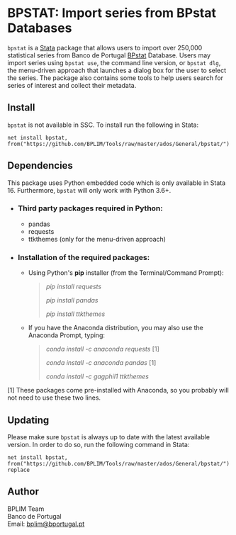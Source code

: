 # BPSTAT: Import series from BPstat Databases

`bpstat` is a [Stata](http://www.stata.com/) package that allows users to import over 250,000
statistical series from Banco de Portugal [BPstat](https://bpstat.bportugal.pt/) Database. Users may import series using  `bpstat use`, the command line version, or `bpstat dlg`, the menu-driven approach that launches a dialog box for the user to select the series. The package also contains some tools to help users search for series of interest and collect their metadata.

## Install

`bpstat` is not available in SSC. To install run the following in Stata:

```
net install bpstat, from("https://github.com/BPLIM/Tools/raw/master/ados/General/bpstat/")
```

## Dependencies

This package uses Python embedded code which is only available in Stata 16. Furthermore, `bpstat` will only work with Python 3.6+.

- ### Third party packages required in Python:

  - pandas
  - requests
  - ttkthemes (only for the menu-driven approach)

- ### Installation of the required packages:

  - Using Python's **pip** installer (from the Terminal/Command Prompt):

    > *pip install requests*
    >
    > *pip install pandas*
    >
    > *pip install ttkthemes*
    >

   - If you have the Anaconda distribution, you may also use the Anaconda Prompt, typing:

       > *conda install -c anaconda requests* [1]
       >
       > *conda install -c anaconda pandas* [1]
       >
       > *conda install -c gagphil1 ttkthemes*
       >    

[1] These packages come pre-installed with Anaconda, so you probably will not need to use these two lines.

## Updating

Please make sure `bpstat` is always up to date with the latest available version. In order to do so, run the following command in Stata:

```
net install bpstat, from("https://github.com/BPLIM/Tools/raw/master/ados/General/bpstat/") replace
```

## Author

BPLIM Team
<br>Banco de Portugal
<br>Email: bplim@bportugal.pt
